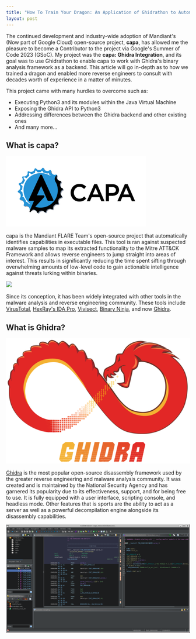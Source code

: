 ```yaml
---
title: "How To Train Your Dragon: An Application of Ghidrathon to Automate Cyber Threat Intelligence Gathering"
layout: post
---
```


The continued development and industry-wide adoption of Mandiant's (Now part of Google Cloud) open-source project, **capa**, has allowed me the pleasure to become a Contributor to the project via Google's Summer of Code 2023 (GSoC). My project was the **capa: Ghidra Integration**, and its goal was to use Ghidrathon to enable capa to work with Ghidra's binary analysis framework as a backend. This article will go in-depth as to how we trained a dragon and enabled more reverse engineers to consult with decades worth of experience in a matter of minutes.

This project came with many hurdles to overcome such as:
* Executing Python3 and its modules within the Java Virtual Machine
* Exposing the Ghidra API to Python3
* Addressing differences between the Ghidra backend and other existing ones
* And many more...


## What is capa?
<img src="/assets/capa_logo.png">

capa is the Mandiant FLARE Team's open-source project that automatically identifies capabilities in executable files. This tool is ran against suspected malware samples to map its extracted functionality to the Mitre ATT&CK Framework and allows reverse engineers to jump straight into areas of interest. This results in significantly reducing the time spent sifting through overwhelming amounts of low-level code to gain actionable intelligence against threats lurking within binaries. 

<img src="/assets/capa_run.gif">

Since its conception, it has been widely integrated with other tools in the malware analysis and reverse engineering community. These tools include [VirusTotal], [HexRay's IDA Pro], [Vivisect], [Binary Ninja], and now [Ghidra]. 

[VirusTotal]: https://blog.virustotal.com/2023/01/mandiants-capa-goresym-to-reinforce-vts.html
[HexRay's IDA Pro]: https://hex-rays.com/IDA-pro/
[Vivisect]: https://vivisect.readthedocs.io/en/latest/vivisect/intro.html
[Binary Ninja]: https://binary.ninja/
[Ghidra]: https://ghidra-sre.org/

## What is Ghidra?
<img src="/assets/ghidra_logo.png">

[Ghidra] is the most popular open-source disassembly framework used by the greater reverse engineering and malware analysis community. It was created and is maintained by the National Security Agency and has garnered its popularity due to its effectiveness, support, and for being free to use. It is fully equipped with a user interface, scripting console, and headless mode. Other features that is sports are the ability to act as a server as well as a powerful decompilation engine alongside its disassembly capabilities. 

<img src="/assets/ghidra_ui.png">